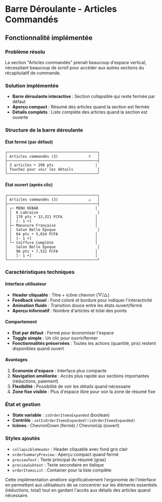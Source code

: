 # Barre Déroulante - Articles Commandés

## Fonctionnalité implémentée

### Problème résolu
La section "Articles commandés" prenait beaucoup d'espace vertical, nécessitant beaucoup de scroll pour accéder aux autres sections du récapitulatif de commande.

### Solution implémentée
- **Barre déroulante interactive** : Section collapsible qui reste fermée par défaut
- **Aperçu compact** : Résumé des articles quand la section est fermée
- **Détails complets** : Liste complète des articles quand la section est ouverte

### Structure de la barre déroulante

#### État fermé (par défaut)
```
┌─────────────────────────────────────────┐
│ Articles commandés (3)              ▽   │
├─────────────────────────────────────────┤
│ 3 articles • 290 pts                   │
│ Touchez pour voir les détails           │
└─────────────────────────────────────────┘
```

#### État ouvert (après clic)
```
┌─────────────────────────────────────────┐
│ Articles commandés (3)              △   │
├─────────────────────────────────────────┤
│ ┌─ MENU KEBAB                          │
│ │  K Labraise                           │
│ │  170 pts • 13,321 FCFA               │
│ │  [- 1 +]                             │
│ ├─ Manucure Française                  │
│ │  Salon Belle Époque                   │
│ │  64 pts • 5,014 FCFA                 │
│ │  [- 1 +]                             │
│ └─ Coiffure Complète                   │
│    Salon Belle Époque                   │
│    96 pts • 7,522 FCFA                 │
│    [- 1 +]                             │
└─────────────────────────────────────────┘
```

### Caractéristiques techniques

#### Interface utilisateur
- **Header cliquable** : Titre + icône chevron (▽/△)
- **Feedback visuel** : Fond coloré et bordure pour indiquer l'interactivité
- **Animation fluide** : Transition douce entre les états ouvert/fermé
- **Aperçu informatif** : Nombre d'articles et total des points

#### Comportement
- **État par défaut** : Fermé pour économiser l'espace
- **Toggle simple** : Un clic pour ouvrir/fermer
- **Fonctionnalités préservées** : Toutes les actions (quantité, prix) restent disponibles quand ouvert

#### Avantages
1. **Économie d'espace** : Interface plus compacte
2. **Navigation améliorée** : Accès plus rapide aux sections importantes (réductions, paiement)
3. **Flexibilité** : Possibilité de voir les détails quand nécessaire
4. **Zone fixe visible** : Plus d'espace libre pour voir la zone de résumé fixe

### État et gestion
- **State variable** : `isOrderItemsExpanded` (boolean)
- **Contrôle** : `setIsOrderItemsExpanded(!isOrderItemsExpanded)`
- **Icônes** : ChevronDown (fermé) / ChevronUp (ouvert)

### Styles ajoutés
- `collapsibleHeader` : Header cliquable avec fond gris clair
- `orderSummaryPreview` : Aperçu compact quand fermé
- `previewText` : Texte principal du résumé (gras)
- `previewSubtext` : Texte secondaire en italique
- `orderItemsList` : Container pour la liste complète

Cette implémentation améliore significativement l'ergonomie de l'interface en permettant aux utilisateurs de se concentrer sur les éléments essentiels (réductions, total) tout en gardant l'accès aux détails des articles quand nécessaire.
